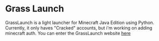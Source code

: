 # Grass Launch

GrassLaunch is a light launcher for Minecraft Java Edition using Python. Currently, it only haves "Cracked" accounts, but i'm working on adding minecraft auth.
You can enter the GrassLaunch website [here](https://julenra-dev.github.io/GrassLaunch/)

